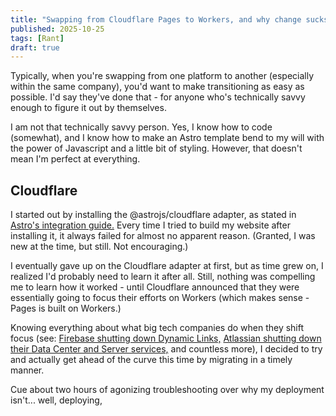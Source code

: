 ```yaml
---
title: "Swapping from Cloudflare Pages to Workers, and why change sucks"
published: 2025-10-25
tags: [Rant]
draft: true
---
```


Typically, when you're swapping from one platform to another (especially within the same company), you'd want to make transitioning as easy as possible. I'd say they've done that - for anyone who's technically savvy enough to figure it out by themselves.

I am not that technically savvy person. Yes, I know how to code (somewhat), and I know how to make an Astro template bend to my will with the power of Javascript and a little bit of styling. However, that doesn't mean I'm perfect at everything.

## Cloudflare

I started out by installing the @astrojs/cloudflare adapter, as stated in [Astro's integration guide.](https://docs.astro.build/en/guides/integrations-guide/cloudflare/) Every time I tried to build my website after installing it, it always failed for almost no apparent reason. (Granted, I was new at the time, but still. Not encouraging.)

I eventually gave up on the Cloudflare adapter at first, but as time grew on, I realized I'd probably need to learn it after all. Still, nothing was compelling me to learn how it worked - until Cloudflare announced that they were essentially going to focus their efforts on Workers (which makes sense - Pages is built on Workers.)

Knowing everything about what big tech companies do when they shift focus (see: [Firebase shutting down Dynamic Links,](https://firebase.google.com/support/dynamic-links-faq) [Atlassian shutting down their Data Center and Server services,](https://www.atlassian.com/migration) and countless more), I decided to try and actually get ahead of the curve this time by migrating in a timely manner.

Cue about two hours of agonizing troubleshooting over why my deployment isn't... well, deploying,
